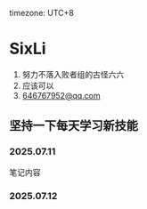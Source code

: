 timezone: UTC+8



# SixLi

1. 努力不落入败者组的古怪六六
2. 应该可以
3. 646767952@qq.com

## 坚持一下每天学习新技能

<!-- Content_START -->

### 2025.07.11

笔记内容

### 2025.07.12

<!-- Content_END -->
